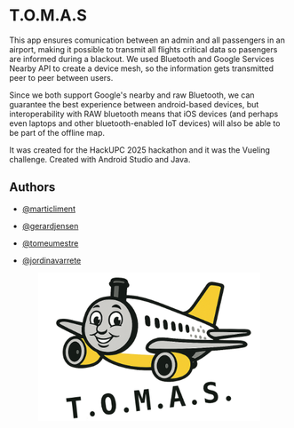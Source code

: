 
# T.O.M.A.S

This app ensures comunication between an admin and all passengers in an airport, making it possible to transmit all flights critical data so pasengers are informed during a blackout. We used Bluetooth and Google Services Nearby API to create a device mesh, so the information gets transmitted peer to peer between users.

Since we both support Google's nearby and raw Bluetooth, we can guarantee the best experience between android-based devices, but interoperability with RAW bluetooth means that iOS devices (and perhaps even laptops and other bluetooth-enabled IoT devices) will also be able to be part of the offline map.

It was created for the HackUPC 2025 hackathon and it was the Vueling challenge. Created with Android Studio and Java.


## Authors



- [@marticliment](https://github.com/marticliment)

- [@gerardjensen](https://github.com/gerardjensen)

- [@tomeumestre](https://github.com/tomeumestre)

- [@jordinavarrete](https://www.github.com/jordinavarrete)
  
<p align="center">
  <img src="media/logo.png" alt="logo" width="400">
</p>

